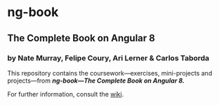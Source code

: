 # ng-book

## The Complete Book on Angular 8

### by Nate Murray, Felipe Coury, Ari Lerner &amp; Carlos Taborda

This repository contains the coursework&mdash;exercises, mini-projects and projects&mdash;from
**_ng-book&mdash;The Complete Book on Angular 8._**

For further information, consult the [wiki](https://github.com/RHieger/ng-book-angular-8/wiki).
